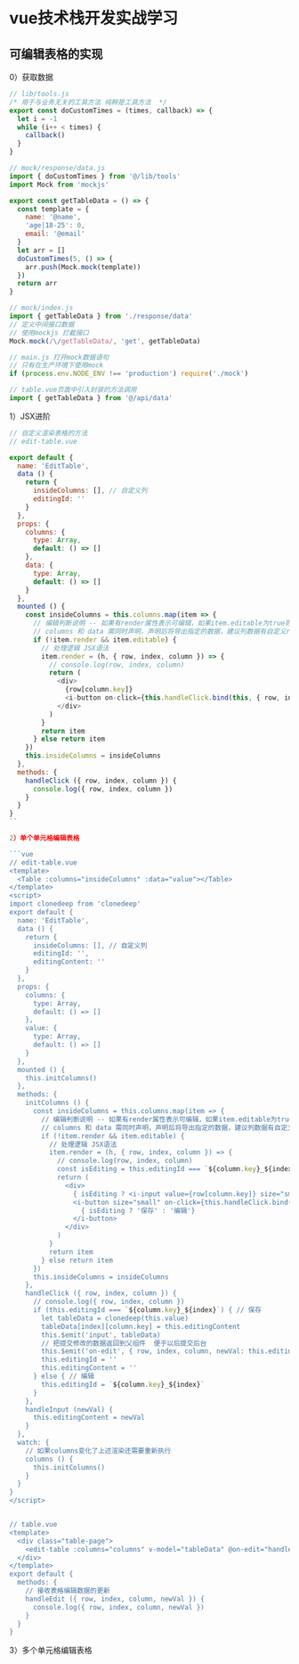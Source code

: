 # vue技术栈开发实战学习

## 可编辑表格的实现

0）获取数据

```javascript
// lib/tools.js
/* 用于与业务无关的工具方法 纯粹是工具方法  */
export const doCustomTimes = (times, callback) => {
  let i = -1
  while (i++ < times) {
    callback()
  }
}

// mock/response/data.js
import { doCustomTimes } from '@/lib/tools'
import Mock from 'mockjs'

export const getTableData = () => {
  const template = {
    name: '@name',
    'age|18-25': 0,
    email: '@email'
  }
  let arr = []
  doCustomTimes(5, () => {
    arr.push(Mock.mock(template))
  })
  return arr
}

// mock/index.js
import { getTableData } from './response/data'
// 定义中间接口数据
// 使用mockjs 拦截接口
Mock.mock(/\/getTableData/, 'get', getTableData)

// main.js 打开mock数据语句
// 只有在生产环境下使用mock
if (process.env.NODE_ENV !== 'production') require('./mock')

// table.vue页面中引入封装的方法调用
import { getTableData } from '@/api/data'
```

1）JSX进阶

```javascript
// 自定义渲染表格的方法
// edit-table.vue

export default {
  name: 'EditTable',
  data () {
    return {
      insideColumns: [], // 自定义列
      editingId: ''
    }
  },
  props: {
    columns: {
      type: Array,
      default: () => []
    },
    data: {
      type: Array,
      default: () => []
    }
  },
  mounted () {
    const insideColumns = this.columns.map(item => {
      // 编辑判断说明 -- 如果有render属性表示可编辑，如果item.editable为true则可编辑
      // columns 和 data 需同时声明，声明后将导出指定的数据，建议列数据有自定义render时，可以根据需求自定义导出内容
      if (!item.render && item.editable) {
        // 处理逻辑 JSX语法
        item.render = (h, { row, index, column }) => {
          // console.log(row, index, column)
          return (
            <div>
              {row[column.key]}
              <i-button on-click={this.handleClick.bind(this, { row, index, column })}>编辑</i-button>
            </div>
          )
        }
        return item
      } else return item
    })
    this.insideColumns = insideColumns
  },
  methods: {
    handleClick ({ row, index, column }) {
      console.log({ row, index, column })
    }
  }
}
``

2）单个单元格编辑表格

```vue
// edit-table.vue
<template>
  <Table :columns="insideColumns" :data="value"></Table>
</template>
<script>
import clonedeep from 'clonedeep'
export default {
  name: 'EditTable',
  data () {
    return {
      insideColumns: [], // 自定义列
      editingId: '',
      editingContent: ''
    }
  },
  props: {
    columns: {
      type: Array,
      default: () => []
    },
    value: {
      type: Array,
      default: () => []
    }
  },
  mounted () {
    this.initColumns()
  },
  methods: {
    initColumns () {
      const insideColumns = this.columns.map(item => {
        // 编辑判断说明 -- 如果有render属性表示可编辑，如果item.editable为true则可编辑
        // columns 和 data 需同时声明，声明后将导出指定的数据，建议列数据有自定义render时，可以根据需求自定义导出内容
        if (!item.render && item.editable) {
          // 处理逻辑 JSX语法
          item.render = (h, { row, index, column }) => {
            // console.log(row, index, column)
            const isEditing = this.editingId === `${column.key}_${index}`
            return (
              <div>
                { isEditing ? <i-input value={row[column.key]} size="small" style="width:40px;" on-input={this.handleInput}></i-input> : row[column.key] }
                <i-button size="small" on-click={this.handleClick.bind(this, { row, index, column })}>
                  { isEditing ? '保存' : '编辑'}
                </i-button>
              </div>
            )
          }
          return item
        } else return item
      })
      this.insideColumns = insideColumns
    },
    handleClick ({ row, index, column }) {
      // console.log({ row, index, column })
      if (this.editingId === `${column.key}_${index}`) { // 保存
        let tableData = clonedeep(this.value)
        tableData[index][column.key] = this.editingContent
        this.$emit('input', tableData)
        // 把提交修改的数据返回到父组件  便于以后提交后台
        this.$emit('on-edit', { row, index, column, newVal: this.editingContent })
        this.editingId = ''
        this.editingContent = ''
      } else { // 编辑
        this.editingId = `${column.key}_${index}`
      }
    },
    handleInput (newVal) {
      this.editingContent = newVal
    }
  },
  watch: {
    // 如果columns变化了上述渲染还需要重新执行
    columns () {
      this.initColumns()
    }
  }
}
</script>


// table.vue
<template>
  <div class="table-page">
    <edit-table :columns="columns" v-model="tableData" @on-edit="handleEdit"></edit-table>
  </div>
</template>
export default {
  methods: {
    // 接收表格编辑数据的更新
    handleEdit ({ row, index, column, newVal }) {
      console.log({ row, index, column, newVal })
    }
  }
}
```

3）多个单元格编辑表格